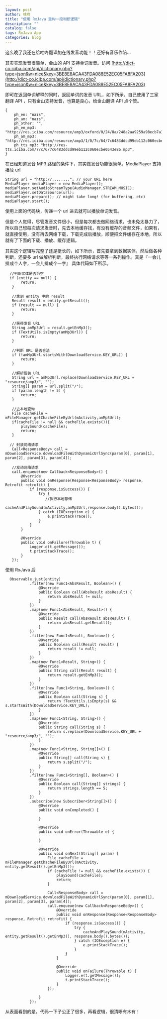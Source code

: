 ```yaml
---
layout: post
author: 咕咚
title: "使用 RxJava 重构一段判断逻辑"
description: ""
catalog: false
tags: RxJava App 
categories: blog 
---
```


这么晚了我还在给咕咚翻译加在线发音功能！！还好有音乐作陪...

其实实现发音很简单，金山的 API 支持单词发音。访问 [http://dict-co.iciba.com/api/dictionary.php?type=json&w=nice&key=3BE8E8ACA43FDA088E52EC05FA8FA203](http://dict-co.iciba.com/api/dictionary.php?type=json&w=nice&key=3BE8E8ACA43FDA088E52EC05FA8FA203)

即可在返回单词解释的同时，返回单词的发音 URL，如下所示，自己使用了三家翻译 API ，只有金山支持发音，也算是良心，给金山翻译 API 点个赞。

    {
        ph_en: "naɪs",
        ph_am: "naɪs",
        ph_other: "",
        ph_en_mp3: "http://res.iciba.com/resource/amp3/oxford/0/24/8a/248a2aa9259a98ecb7a1ff677a0feed2.mp3",
        ph_am_mp3: "http://res.iciba.com/resource/amp3/1/0/7c/64/7c6483ddcd99eb112c060ecbe0543e86.mp3",
        ph_tts_mp3: "http://res-tts.iciba.com/7/c/6/7c6483ddcd99eb112c060ecbe0543e86.mp3",
    }

在已经知道发音 MP3 路径的条件下，其实做发音功能很简单。MediaPlayer 支持播放 url

    String url = "http://........"; // your URL here
    MediaPlayer mediaPlayer = new MediaPlayer();
    mediaPlayer.setAudioStreamType(AudioManager.STREAM_MUSIC);
    mediaPlayer.setDataSource(url);
    mediaPlayer.prepare(); // might take long! (for buffering, etc)
    mediaPlayer.start();

使用上面的代码块，传递一个 url 进去就可以播放单词发音。

但是个人觉得，尽管发音文件很小，但是每次都去做网络请求，也未免太暴力了，所以自己想每次请求发音时，先去本地缓存找，有没有缓存的音频文件，如果有，就直接使用，没有再去网络下载，下载完成后播放，顺便把文件缓存在本地，所以就有了下面的下载、播放、缓存逻辑。

其实这个逻辑写完整了还是挺长的，如下所示，首先要拿到数据实体，然后做各种判断，还要多 url 做解析判断，最终执行网络请求等等一系列操作。真是『一会儿排成个人字，一会儿排成个一字』 具体代码如下所示。


      //判断实体是否为空
      if (entity == null) {
           return;
       }

       //拿到 entity 中的 result
       Result result = entity.getResult();
       if (result == null) {
           return;
       }

       //获得发音 URL
       String amMp3Url = result.getEnMp3();
       if (TextUtils.isEmpty(amMp3Url)) {
           return;
       }

       //判断 URL 是否合法
       if (!amMp3Url.startsWith(DownloadService.KEY_URL)) {
           return;
       }

       //解析包装 URL
       String url = amMp3Url.replace(DownloadService.KEY_URL + "resource/amp3/", "");
       String[] param = url.split("/");
       if (param.length != 5) {
           return;
       }

       //去本地查询
       File cacheFile = mFileManager.getChacheFileByUrl(mActivity,amMp3Url);
       if(cacheFile != null && cacheFile.exists()){
           playSound(cacheFile);
           return;
       }

      // 封装网络请求
       Call<ResponseBody> call = mDownloadService.downloadFileWithDynamicUrlSync(param[0], param[1], param[2], param[3], param[4]);

       //发动网络请求
       call.enqueue(new Callback<ResponseBody>() {
           @Override
           public void onResponse(Response<ResponseBody> response, Retrofit retrofit) {
               if (response.isSuccess()) {
                   try {
                      //执行本地存储
                       cacheAndPlaySound(mActivity,amMp3Url,response.body().bytes());
                   } catch (IOException e) {
                       e.printStackTrace();
                   }
               }
           }

           @Override
           public void onFailure(Throwable t) {
               Logger.e(t.getMessage());
               t.printStackTrace();
           }
       });     


使用 RxJava 后

      Observable.just(entity)
               .filter(new Func1<AbsResult, Boolean>() {
                   @Override
                   public Boolean call(AbsResult absResult) {
                       return absResult != null;
                   }
               })
               .map(new Func1<AbsResult, Result>() {
                   @Override
                   public Result call(AbsResult absResult) {
                       return absResult.getResult();
                   }
               })
               .filter(new Func1<Result, Boolean>() {
                   @Override
                   public Boolean call(Result result) {
                       return result != null;
                   }
               })
               .map(new Func1<Result, String>() {
                   @Override
                   public String call(Result result) {
                       return result.getEnMp3();
                   }
               })
               .filter(new Func1<String, Boolean>() {
                   @Override
                   public Boolean call(String s) {
                       return !TextUtils.isEmpty(s) && s.startsWith(DownloadService.KEY_URL);
                   }
               })
               .map(new Func1<String, String>() {
                   @Override
                   public String call(String s) {
                       return s.replace(DownloadService.KEY_URL + "resource/amp3/", "");
                   }
               })
               .map(new Func1<String, String[]>() {
                   @Override
                   public String[] call(String s) {
                       return s.split("/");
                   }
               })
               .filter(new Func1<String[], Boolean>() {
                   @Override
                   public Boolean call(String[] strings) {
                       return strings.length == 5;
                   }
               })
               .subscribe(new Subscriber<String[]>() {
                   @Override
                   public void onCompleted() {

                   }

                   @Override
                   public void onError(Throwable e) {

                   }

                   @Override
                   public void onNext(String[] param) {
                       File cacheFile = mFileManager.getChacheFileByUrl(mActivity, entity.getResult().getEnMp3());
                       if (cacheFile != null && cacheFile.exists()) {
                           playSound(cacheFile);
                           return;
                       }

                       Call<ResponseBody> call = mDownloadService.downloadFileWithDynamicUrlSync(param[0], param[1], param[2], param[3], param[4]);
                       call.enqueue(new Callback<ResponseBody>() {
                           @Override
                           public void onResponse(Response<ResponseBody> response, Retrofit retrofit) {
                               if (response.isSuccess()) {
                                   try {
                                       cacheAndPlaySound(mActivity, entity.getResult().getEnMp3(), response.body().bytes());
                                   } catch (IOException e) {
                                       e.printStackTrace();
                                   }
                               }
                           }

                           @Override
                           public void onFailure(Throwable t) {
                               Logger.e(t.getMessage());
                               t.printStackTrace();
                           }
                       });

                   }
               });

从表面看到的是，代码一下子公正了很多，再看逻辑，很清晰有木有！               
